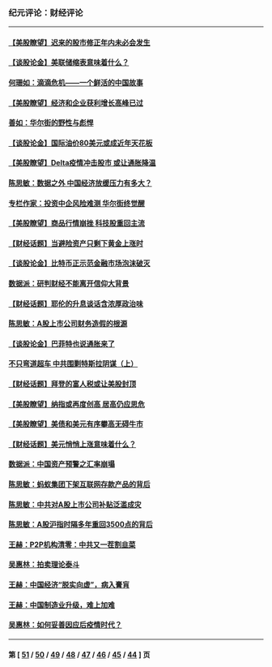 ### 纪元评论：财经评论
---
#### [【美股瞭望】迟来的股市修正年内未必会发生](../../pages/nsc1026/n13223100.md) 
#### [【谈股论金】美联储缩表意味着什么？](../../pages/nsc1026/n13174610.md) 
#### [何珊如：滴滴危机——一个鲜活的中国故事](../../pages/nsc1026/n13151962.md) 
#### [【美股瞭望】经济和企业获利增长高峰已过](../../pages/nsc1026/n13134466.md) 
#### [善如：华尔街的野性与彪悍](../../pages/nsc1026/n13112664.md) 
#### [【谈股论金】国际油价80美元或成近年天花板](../../pages/nsc1026/n13108524.md) 
#### [【美股瞭望】Delta疫情冲击股市 或让通胀降温](../../pages/nsc1026/n13100297.md) 
#### [陈思敏：数据之外 中国经济放缓压力有多大？](../../pages/nsc1026/n13085576.md) 
#### [专栏作家：投资中企风险难测 华尔街终觉醒](../../pages/nsc1026/n13079366.md) 
#### [【美股瞭望】商品行情崩挫 科技股重回主流](../../pages/nsc1026/n13029798.md) 
#### [【财经话题】当避险资产只剩下黄金上涨时](../../pages/nsc1026/n12975626.md) 
#### [【谈股论金】比特币正示范金融市场泡沫破灭](../../pages/nsc1026/n12961769.md) 
#### [数据派：研判财经不能离开信仰大背景](../../pages/nsc1026/n12932684.md) 
#### [【财经话题】耶伦的升息谈话含浓厚政治味](../../pages/nsc1026/n12927299.md) 
#### [陈思敏：A股上市公司财务造假的根源](../../pages/nsc1026/n11229323.md) 
#### [【谈股论金】巴菲特也说通胀来了](../../pages/nsc1026/n12922463.md) 
#### [不只弯道超车 中共围剿特斯拉阴谋（上）](../../pages/nsc1026/n12919595.md) 
#### [【财经话题】拜登的富人税或让美股封顶](../../pages/nsc1026/n12899125.md) 
#### [【美股瞭望】纳指或再度创高 居高仍应思危](../../pages/nsc1026/n12878350.md) 
#### [【美股瞭望】美债和美元有序攀高无碍牛市](../../pages/nsc1026/n12844459.md) 
#### [【财经话题】美元悄悄上涨意味着什么？](../../pages/nsc1026/n12798222.md) 
#### [数据派：中国资产预警之汇率崩塌](../../pages/nsc1026/n12774242.md) 
#### [陈思敏：蚂蚁集团下架互联网存款产品的背后](../../pages/nsc1026/n12719862.md) 
#### [陈思敏：中共对A股上市公司补贴泛滥成灾](../../pages/nsc1026/n12713263.md) 
#### [陈思敏：A股沪指时隔多年重回3500点的背后](../../pages/nsc1026/n12675538.md) 
#### [王赫：P2P机构清零：中共又一茬割韭菜](../../pages/nsc1026/n12614544.md) 
#### [吴惠林：拍卖理论泰斗](../../pages/nsc1026/n12591360.md) 
#### [王赫：中国经济“脱实向虚”，病入膏肓](../../pages/nsc1026/n12564946.md) 
#### [王赫：中国制造业升级，难上加难](../../pages/nsc1026/n12559461.md) 
#### [吴惠林：如何妥善因应后疫情时代？](../../pages/nsc1026/n12553885.md) 

---
#### 第 [ [51](./51.md) / [50](./50.md) / [49](./49.md) / [48](./48.md) / [47](./47.md) / [46](./46.md) / [45](./45.md) / [44](./44.md) ] 页
